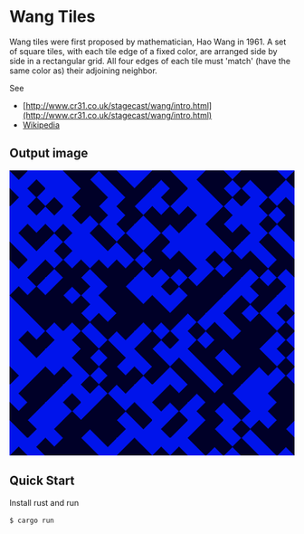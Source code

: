 # Wang Tiles

Wang tiles were first proposed by mathematician, Hao Wang in 1961. A set of square tiles, with each tile edge of a fixed color, are arranged side by side in a rectangular grid. All four edges of each tile must 'match' (have the same color as) their adjoining neighbor.

See
- [http://www.cr31.co.uk/stagecast/wang/intro.html](http://www.cr31.co.uk/stagecast/wang/intro.html)
- [Wikipedia](https://en.wikipedia.org/wiki/Wang_tile)

## Output image
![output](./output.png)

## Quick Start

Install rust and run

```console
$ cargo run
```


